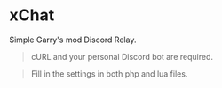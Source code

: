 # xChat
Simple Garry's mod Discord Relay. 

> cURL and your personal Discord bot are required.

> Fill in the settings in both php and lua files.
